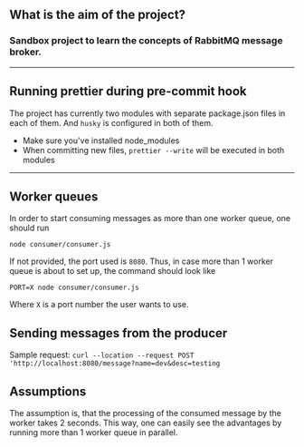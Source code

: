 ## What is the aim of the project? 
### Sandbox project to learn the concepts of RabbitMQ message broker.

--- 
## Running prettier during pre-commit hook 
The project has currently two modules with separate package.json files in each of them. And `husky` is configured in both of them. 
* Make sure you've installed node_modules
* When committing new files, `prettier --write` will be executed in both modules
---
## Worker queues
In order to start consuming messages as more than one worker queue, one should run

`node consumer/consumer.js`

If not provided, the port used is `8080`. Thus, in case more than 1 worker queue is about to set up, the command should look like

`PORT=X node consumer/consumer.js`

Where `X` is a port number the user wants to use. 

## Sending messages from the producer 
Sample request: `curl --location --request POST 'http://localhost:8080/message?name=dev&desc=testing`

## Assumptions
The assumption is, that the processing of the consumed message by the worker takes 2 seconds. This way, one can easily see the advantages by running more than 1 worker queue in parallel.  
